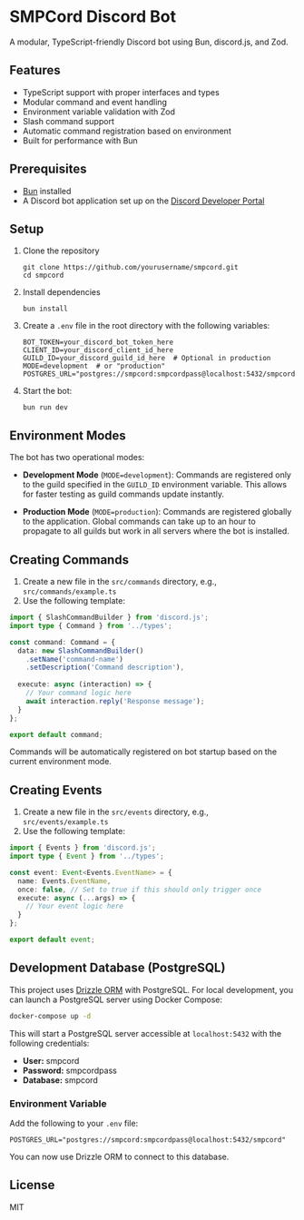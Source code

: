 # SMPCord Discord Bot

A modular, TypeScript-friendly Discord bot using Bun, discord.js, and Zod.

## Features

- TypeScript support with proper interfaces and types
- Modular command and event handling
- Environment variable validation with Zod
- Slash command support
- Automatic command registration based on environment
- Built for performance with Bun

## Prerequisites

- [Bun](https://bun.sh/) installed
- A Discord bot application set up on the [Discord Developer Portal](https://discord.com/developers/applications)

## Setup

1. Clone the repository
   ```
   git clone https://github.com/yourusername/smpcord.git
   cd smpcord
   ```

2. Install dependencies
   ```
   bun install
   ```

3. Create a `.env` file in the root directory with the following variables:
   ```
   BOT_TOKEN=your_discord_bot_token_here
   CLIENT_ID=your_discord_client_id_here
   GUILD_ID=your_discord_guild_id_here  # Optional in production
   MODE=development  # or "production"
   POSTGRES_URL="postgres://smpcord:smpcordpass@localhost:5432/smpcord"
   ```

4. Start the bot:
   ```
   bun run dev
   ```

## Environment Modes

The bot has two operational modes:

- **Development Mode** (`MODE=development`): Commands are registered only to the guild specified in the `GUILD_ID` environment variable. This allows for faster testing as guild commands update instantly.

- **Production Mode** (`MODE=production`): Commands are registered globally to the application. Global commands can take up to an hour to propagate to all guilds but work in all servers where the bot is installed.

## Creating Commands

1. Create a new file in the `src/commands` directory, e.g., `src/commands/example.ts`
2. Use the following template:

```typescript
import { SlashCommandBuilder } from 'discord.js';
import type { Command } from '../types';

const command: Command = {
  data: new SlashCommandBuilder()
    .setName('command-name')
    .setDescription('Command description'),
  
  execute: async (interaction) => {
    // Your command logic here
    await interaction.reply('Response message');
  }
};

export default command;
```

Commands will be automatically registered on bot startup based on the current environment mode.

## Creating Events

1. Create a new file in the `src/events` directory, e.g., `src/events/example.ts`
2. Use the following template:

```typescript
import { Events } from 'discord.js';
import type { Event } from '../types';

const event: Event<Events.EventName> = {
  name: Events.EventName,
  once: false, // Set to true if this should only trigger once
  execute: async (...args) => {
    // Your event logic here
  }
};

export default event;
```

## Development Database (PostgreSQL)

This project uses [Drizzle ORM](https://orm.drizzle.team/) with PostgreSQL. For local development, you can launch a PostgreSQL server using Docker Compose:

```sh
docker-compose up -d
```

This will start a PostgreSQL server accessible at `localhost:5432` with the following credentials:
- **User:** smpcord
- **Password:** smpcordpass
- **Database:** smpcord

### Environment Variable

Add the following to your `.env` file:

```
POSTGRES_URL="postgres://smpcord:smpcordpass@localhost:5432/smpcord"
```

You can now use Drizzle ORM to connect to this database.

## License

MIT

